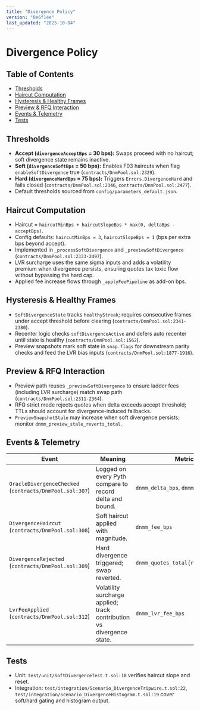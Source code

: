 ```yaml
---
title: "Divergence Policy"
version: "8e6f14e"
last_updated: "2025-10-04"
---
```


# Divergence Policy

## Table of Contents
- [Thresholds](#thresholds)
- [Haircut Computation](#haircut-computation)
- [Hysteresis & Healthy Frames](#hysteresis--healthy-frames)
- [Preview & RFQ Interaction](#preview--rfq-interaction)
- [Events & Telemetry](#events--telemetry)
- [Tests](#tests)

## Thresholds
- **Accept (`divergenceAcceptBps` = 30 bps):** Swaps proceed with no haircut; soft divergence state remains inactive.
- **Soft (`divergenceSoftBps` = 50 bps):** Enables F03 haircuts when flag `enableSoftDivergence` true (`contracts/DnmPool.sol:2329`).
- **Hard (`divergenceHardBps` = 75 bps):** Triggers `Errors.DivergenceHard` and fails closed (`contracts/DnmPool.sol:2346`, `contracts/DnmPool.sol:2477`).
- Default thresholds sourced from `config/parameters_default.json`.

## Haircut Computation
- Haircut = `haircutMinBps + haircutSlopeBps * max(0, deltaBps - acceptBps)`.
- Config defaults: `haircutMinBps = 3`, `haircutSlopeBps = 1` (bps per extra bps beyond accept).
- Implemented in `_processSoftDivergence` and `_previewSoftDivergence` (`contracts/DnmPool.sol:2333-2497`).
- LVR surcharge uses the same sigma inputs and adds a volatility premium when divergence persists, ensuring quotes tax toxic flow without bypassing the hard cap.
- Applied fee increase flows through `_applyFeePipeline` as add-on bps.

## Hysteresis & Healthy Frames
- `SoftDivergenceState` tracks `healthyStreak`; requires consecutive frames under accept threshold before clearing (`contracts/DnmPool.sol:2341-2380`).
- Recenter logic checks `softDivergenceActive` and defers auto recenter until state is healthy (`contracts/DnmPool.sol:1562`).
- Preview snapshots mark soft state in `snap.flags` for downstream parity checks and feed the LVR bias inputs (`contracts/DnmPool.sol:1877-1916`).

## Preview & RFQ Interaction
- Preview path reuses `_previewSoftDivergence` to ensure ladder fees (including LVR surcharge) match swap path (`contracts/DnmPool.sol:2311-2364`).
- RFQ strict mode rejects quotes when delta exceeds accept threshold; TTLs should account for divergence-induced fallbacks.
- `PreviewSnapshotStale` may increase when soft divergence persists; monitor `dnmm_preview_stale_reverts_total`.

## Events & Telemetry
Event | Meaning | Metrics
--- | --- | ---
`OracleDivergenceChecked` (`contracts/DnmPool.sol:307`) | Logged on every Pyth compare to record delta and bound. | `dnmm_delta_bps`, `dnmm_conf_bps`
`DivergenceHaircut` (`contracts/DnmPool.sol:308`) | Soft haircut applied with magnitude. | `dnmm_fee_bps`
`DivergenceRejected` (`contracts/DnmPool.sol:309`) | Hard divergence triggered; swap reverted. | `dnmm_quotes_total{result="error"}`
`LvrFeeApplied` (`contracts/DnmPool.sol:312`) | Volatility surcharge applied; track contribution vs divergence state. | `dnmm_lvr_fee_bps`

## Tests
- Unit: `test/unit/SoftDivergenceTest.t.sol:18` verifies haircut slope and reset.
- Integration: `test/integration/Scenario_DivergenceTripwire.t.sol:22`, `test/integration/Scenario_DivergenceHistogram.t.sol:19` cover soft/hard gating and histogram output.
